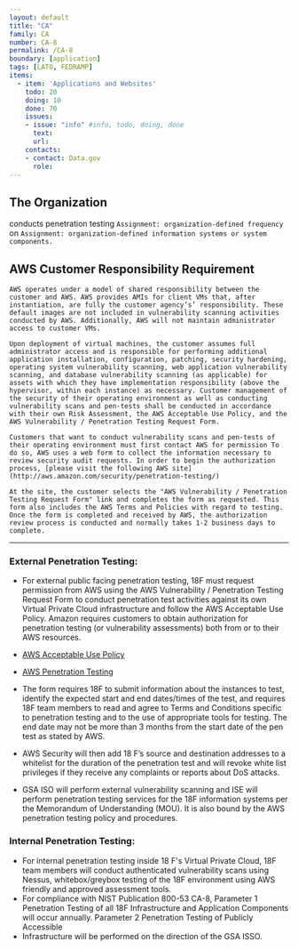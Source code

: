 ```yaml
---
layout: default
title: "CA"
family: CA
number: CA-8
permalink: /CA-8
boundary: [application]
tags: [LATO, FEDRAMP]
items:
  - item: 'Applications and Websites'
    todo: 20
    doing: 10
    done: 70   
    issues:
    - issue: "info" #info, todo, doing, done
      text:
      url:
    contacts:
    - contact: Data.gov
      role:
---
```

## The Organization
conducts penetration testing `Assignment: organization-defined frequency` on
`Assignment: organization-defined information systems or system components.`

## AWS Customer Responsibility Requirement
```
AWS operates under a model of shared responsibility between the customer and AWS. AWS provides AMIs for client VMs that, after instantiation, are fully the customer agency’s’ responsibility. These default images are not included in vulnerability scanning activities conducted by AWS. Additionally, AWS will not maintain administrator access to customer VMs.

Upon deployment of virtual machines, the customer assumes full administrator access and is responsible for performing additional application installation, configuration, patching, security hardening, operating system vulnerability scanning, web application vulnerability scanning, and database vulnerability scanning (as applicable) for assets with which they have implementation responsibility (above the hypervisor, within each instance) as necessary. Customer management of the security of their operating environment as well as conducting vulnerability scans and pen-tests shall be conducted in accordance with their own Risk Assessment, the AWS Acceptable Use Policy, and the AWS Vulnerability / Penetration Testing Request Form.

Customers that want to conduct vulnerability scans and pen-tests of their operating environment must first contact AWS for permission To do so, AWS uses a web form to collect the information necessary to review security audit requests. In order to begin the authorization process, [please visit the following AWS site](http://aws.amazon.com/security/penetration-testing/)

At the site, the customer selects the "AWS Vulnerability / Penetration Testing Request Form" link and completes the form as requested. This form also includes the AWS Terms and Policies with regard to testing. Once the form is completed and received by AWS, the authorization review process is conducted and normally takes 1-2 business days to complete.
```
---

### External Penetration Testing:
* For external public facing penetration testing, 18F must request permission from AWS using the AWS Vulnerability / Penetration Testing Request Form to conduct penetration test activities against its own Virtual Private Cloud infrastructure and follow the AWS Acceptable Use Policy.
Amazon requires customers to obtain authorization for penetration testing (or vulnerability assessments) both from or to their AWS resources.

* [AWS Acceptable Use Policy](http://aws.amazon.com/aup/)
* [AWS Penetration Testing](http://aws.amazon.com/security/penetration-testing/)

* The form requires 18F to submit information about the instances to test, identify the expected start and end dates/times of the test, and requires 18F team members to read and agree to Terms and Conditions specific to penetration testing and to the use of appropriate tools for testing. The end date may not be more than 3 months from the start date of the pen test as stated by AWS.
* AWS Security will then add 18 F’s source and destination addresses to a whitelist for the duration of the penetration test and will revoke white list privileges if they receive any complaints or reports about DoS attacks.
* GSA ISO will perform external vulnerability scanning and ISE will perform penetration testing services for the 18F information systems per the Memorandum of Understanding (MOU). It is also bound by the AWS penetration testing policy and procedures.

### Internal Penetration Testing:
* For internal penetration testing inside 18 F's Virtual Private Cloud, 18F team members will conduct authenticated vulnerability scans using Nessus, whitebox/greybox testing of the 18F environment using AWS friendly and approved assessment tools.
* For compliance with NIST Publication 800-53 CA-8, Parameter 1 Penetration Testing of all 18F Infrastructure and Application Components will occur annually. Parameter 2 Penetration Testing of Publicly Accessible
* Infrastructure will be performed on the direction of the GSA ISSO.  
